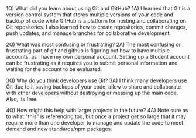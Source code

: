 1Q) What did you learn about using Git and GitHub?
1A) I learned that Git is a version control system that stores multiple versions of your code and backup of code while GitHub is a platform for hosting and collaborating on Git repositories. I also learned how to create repositories, commit changes, push updates, and manage branches for collaborative development.

2Q) What was most confusing or frustrating?
2A) The most confusing or frustrating part of git and github is figuring out how to have multiple accounts, as I have my own personal account. Setting up a Student account can be frustrating as it requires you to submit personal information and waiting for the account to be evaluated.

3Q) Why do you think developers use Git?
3A) I think many developers use Git due to it saving backups of your code, allow to share and collaborate with other developers without destroying or messing up the main code. Also, its free.

4Q) How might this help with larger projects in the future?
4A) Note sure as to what "this" is referencing too, but once a project get so large that it may require more than one developer to manage and update the code to meet demand and new standards/npm packages. 
